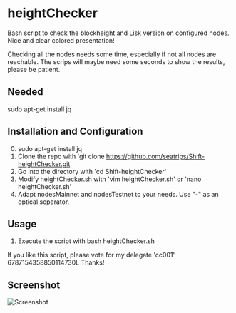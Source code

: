 # heightChecker
Bash script to check the blockheight and Lisk version on configured nodes.
Nice and clear colored presentation!

Checking all the nodes needs some time, especially if not all nodes are reachable.
The scrips will maybe need some seconds to show the results, please be patient.

## Needed
sudo apt-get install jq

## Installation and Configuration
0. sudo apt-get install jq
1. Clone the repo with 'git clone https://github.com/seatrips/Shift-heightChecker.git'
2. Go into the directory with 'cd Shift-heightChecker'
3. Modify heightChecker.sh with 'vim heightChecker.sh' or 'nano heightChecker.sh'
4. Adapt nodesMainnet and nodesTestnet to your needs. Use "-" as an optical separator.

## Usage
1. Execute the script with bash heightChecker.sh

If you like this script, please vote for my delegate 'cc001' 6787154358850114730L Thanks!

## Screenshot
![Screenshot](screenshot.png?raw=true "Screenshot")
